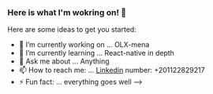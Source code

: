 ### Here is what I'm wokring on! 👋


Here are some ideas to get you started:

- 🔭 I’m currently working on ... OLX-mena
- 🌱 I’m currently learning ... React-native in depth
- 💬 Ask me about ... Anything
- 📫 How to reach me: ...  [Linkedin](https://www.linkedin.com/in/karim-el-shaweish-2ba589119/) number: +201122829217
- ⚡ Fun fact: ... everything goes well 
-->
